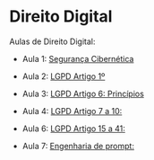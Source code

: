 
<!-- README.md is generated from README.Rmd. Please edit that file -->

# Direito Digital

<!-- badges: start -->

<!-- badges: end -->

Aulas de Direito Digital:

- Aula 1: [Segurança
  Cibernética](https://ndtj.github.io/direitoDigital/slides/ciber.html)

- Aula 2: [LGPD Artigo
  1º](https://ndtj.github.io/direitoDigital/slides/lgpd1.html)

- Aula 3: [LGPD Artigo 6:
  Princípios](https://ndtj.github.io/direitoDigital/slides/lgpd3.html)

- Aula 4: [LGPD Artigo 7 a
  10:](https://ndtj.github.io/direitoDigital/slides/lgpd4.html)

- Aula 6: [LGPD Artigo 15 a
  41:](https://ndtj.github.io/direitoDigital/slides/lgpd6.html)

- Aula 7: [Engenharia de
  prompt:](https://ndtj.github.io/direitoDigital/slides/tutorial_prompt.html)
